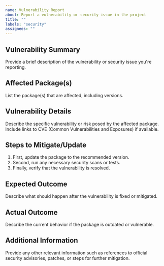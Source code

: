 ```yaml
---
name: Vulnerability Report
about: Report a vulnerability or security issue in the project
title: ""
labels: "security"
assignees: ""
---
```


## Vulnerability Summary
Provide a brief description of the vulnerability or security issue you're reporting.

## Affected Package(s)
List the package(s) that are affected, including versions.

## Vulnerability Details
Describe the specific vulnerability or risk posed by the affected package. Include links to CVE (Common Vulnerabilities and Exposures) if available.

## Steps to Mitigate/Update
1. First, update the package to the recommended version.
2. Second, run any necessary security scans or tests.
3. Finally, verify that the vulnerability is resolved.

## Expected Outcome
Describe what should happen after the vulnerability is fixed or mitigated.

## Actual Outcome
Describe the current behavior if the package is outdated or vulnerable.

## Additional Information
Provide any other relevant information such as references to official security advisories, patches, or steps for further mitigation.

